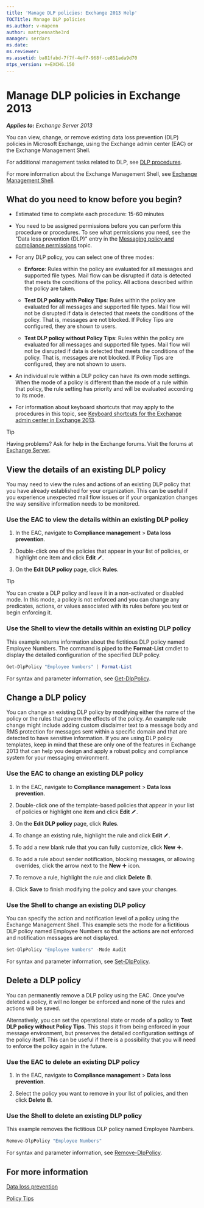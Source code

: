 ```yaml
---
title: 'Manage DLP policies: Exchange 2013 Help'
TOCTitle: Manage DLP policies
ms.author: v-mapenn
author: mattpennathe3rd
manager: serdars
ms.date:
ms.reviewer:
ms.assetid: ba81fabd-7f7f-4ef7-968f-ce851ada9d70
mtps_version: v=EXCHG.150
---
```


# Manage DLP policies in Exchange 2013

_**Applies to:** Exchange Server 2013_

You can view, change, or remove existing data loss prevention (DLP) policies in Microsoft Exchange, using the Exchange admin center (EAC) or the Exchange Management Shell.

For additional management tasks related to DLP, see [DLP procedures](dlp-procedures-exchange-2013-help.md).

For more information about the Exchange Management Shell, see [Exchange Management Shell](https://docs.microsoft.com/powershell/exchange/exchange-server/exchange-management-shell).

## What do you need to know before you begin?

- Estimated time to complete each procedure: 15-60 minutes

- You need to be assigned permissions before you can perform this procedure or procedures. To see what permissions you need, see the "Data loss prevention (DLP)" entry in the [Messaging policy and compliance permissions](https://technet.microsoft.com/library/ec4d3b9f-b85a-4cb9-95f5-6fc149c3899b.aspx) topic.

- For any DLP policy, you can select one of three modes:

  - **Enforce**: Rules within the policy are evaluated for all messages and supported file types. Mail flow can be disrupted if data is detected that meets the conditions of the policy. All actions described within the policy are taken.

  - **Test DLP policy with Policy Tips**: Rules within the policy are evaluated for all messages and supported file types. Mail flow will not be disrupted if data is detected that meets the conditions of the policy. That is, messages are not blocked. If Policy Tips are configured, they are shown to users.

  - **Test DLP policy without Policy Tips**: Rules within the policy are evaluated for all messages and supported file types. Mail flow will not be disrupted if data is detected that meets the conditions of the policy. That is, messages are not blocked. If Policy Tips are configured, they are not shown to users.

- An individual rule within a DLP policy can have its own mode settings. When the mode of a policy is different than the mode of a rule within that policy, the rule setting has priority and will be evaluated according to its mode.

- For information about keyboard shortcuts that may apply to the procedures in this topic, see [Keyboard shortcuts for the Exchange admin center in Exchange 2013](keyboard-shortcuts-in-the-exchange-admin-center-2013-help.md).

> [!TIP]
> Having problems? Ask for help in the Exchange forums. Visit the forums at [Exchange Server](https://go.microsoft.com/fwlink/p/?linkId=60612).

## View the details of an existing DLP policy

You may need to view the rules and actions of an existing DLP policy that you have already established for your organization. This can be useful if you experience unexpected mail flow issues or if your organization changes the way sensitive information needs to be monitored.

### Use the EAC to view the details within an existing DLP policy

1. In the EAC, navigate to **Compliance management** \> **Data loss prevention**.

2. Double-click one of the policies that appear in your list of policies, or highlight one item and click **Edit** ![Edit icon](images/ITPro_EAC_EditIcon.gif).

3. On the **Edit DLP policy** page, click **Rules**.

> [!TIP]
> You can create a DLP policy and leave it in a non-activated or disabled mode. In this mode, a policy is not enforced and you can change any predicates, actions, or values associated with its rules before you test or begin enforcing it.

### Use the Shell to view the details within an existing DLP policy

This example returns information about the fictitious DLP policy named Employee Numbers. The command is piped to the **Format-List** cmdlet to display the detailed configuration of the specified DLP policy.

```powershell
Get-DlpPolicy "Employee Numbers" | Format-List
```

For syntax and parameter information, see [Get-DlpPolicy](https://docs.microsoft.com/powershell/module/exchange/policy-and-compliance-dlp/get-dlppolicy).

## Change a DLP policy

You can change an existing DLP policy by modifying either the name of the policy or the rules that govern the effects of the policy. An example rule change might include adding custom disclaimer text to a message body and RMS protection for messages sent within a specific domain and that are detected to have sensitive information. If you are using DLP policy templates, keep in mind that these are only one of the features in Exchange 2013 that can help you design and apply a robust policy and compliance system for your messaging environment.

### Use the EAC to change an existing DLP policy

1. In the EAC, navigate to **Compliance management** \> **Data loss prevention**.

2. Double-click one of the template-based policies that appear in your list of policies or highlight one item and click **Edit** ![Edit icon](images/ITPro_EAC_EditIcon.gif).

3. On the **Edit DLP policy** page, click **Rules**.

4. To change an existing rule, highlight the rule and click **Edit** ![Edit icon](images/ITPro_EAC_EditIcon.gif).

5. To add a new blank rule that you can fully customize, click **New** ![Add Icon](images/ITPro_EAC_AddIcon.gif).

6. To add a rule about sender notification, blocking messages, or allowing overrides, click the arrow next to the **New** ![Add Icon](images/ITPro_EAC_AddIcon.gif) icon.

7. To remove a rule, highlight the rule and click **Delete** ![Delete icon](images/ITPro_EAC_DeleteIcon.gif).

8. Click **Save** to finish modifying the policy and save your changes.

### Use the Shell to change an existing DLP policy

You can specify the action and notification level of a policy using the Exchange Management Shell. This example sets the mode for a fictitious DLP policy named Employee Numbers so that the actions are not enforced and notification messages are not displayed.

```powershell
Set-DlpPolicy "Employee Numbers" -Mode Audit
```

For syntax and parameter information, see [Set-DlpPolicy](https://docs.microsoft.com/powershell/module/exchange/policy-and-compliance-dlp/set-dlppolicy).

## Delete a DLP policy

You can permanently remove a DLP policy using the EAC. Once you've deleted a policy, it will no longer be enforced and none of the rules and actions will be saved.

Alternatively, you can set the operational state or mode of a policy to **Test DLP policy without Policy Tips**. This stops it from being enforced in your message environment, but preserves the detailed configuration settings of the policy itself. This can be useful if there is a possibility that you will need to enforce the policy again in the future.

### Use the EAC to delete an existing DLP policy

1. In the EAC, navigate to **Compliance management** \> **Data loss prevention**.

2. Select the policy you want to remove in your list of policies, and then click **Delete** ![Delete icon](images/ITPro_EAC_DeleteIcon.gif).

### Use the Shell to delete an existing DLP policy

This example removes the fictitious DLP policy named Employee Numbers.

```powershell
Remove-DlpPolicy "Employee Numbers"
```

For syntax and parameter information, see [Remove-DlpPolicy](https://docs.microsoft.com/powershell/module/exchange/policy-and-compliance-dlp/remove-dlppolicy).

## For more information

[Data loss prevention](data-loss-prevention-exchange-2013-help.md)

[Policy Tips](policy-tips-exchange-2013-help.md)
